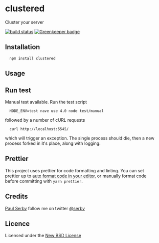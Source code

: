 # clustered

Cluster your server

[![build status](https://secure.travis-ci.org/serby/clustered.png)](http://travis-ci.org/serby/clustered) [![Greenkeeper badge](https://badges.greenkeeper.io/serby/clustered.svg)](https://greenkeeper.io/)

## Installation

      npm install clustered

## Usage

## Run test
Manual test available. Run the test script

      NODE_ENV=test nave use 4.0 node test/manual

followed by a number of cURL requests

      curl http://localhost:5545/

which will trigger an exception. The single process should die, then a new process forked in it's place, along with logging.

## Prettier

This project uses prettier for code formatting and linting. You can set prettier
up to [auto format code in your editor](https://prettier.io/docs/en/editors.html),
or manually format code before committing with `yarn prettier`.

## Credits
[Paul Serby](https://github.com/serby/) follow me on twitter [@serby](http://twitter.com/serby)

## Licence
Licensed under the [New BSD License](http://opensource.org/licenses/bsd-license.php)
